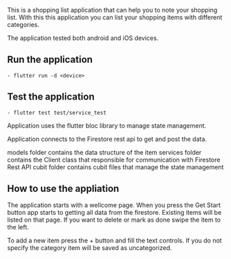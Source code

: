 This is a shopping list application that can help you to note your shopping list. 
With this this application you can list your shopping items with different categories. 


The application tested both android and iOS devices. 

## Run the application
    - flutter run -d <device>

## Test the application
    - flutter test test/service_test


Application uses the flutter bloc library to manage state management. 

Application connects to the Firestore rest api to get and post the data. 

models folder contains the data structure of the item
services folder contains the Client class that responsible for communication with Firestore Rest API
cubit folder contains cubit files that manage the state management



## How to use the appliation

The application starts with a wellcome page. When you press the Get Start button app starts to getting all data from the firestore. 
Existing items will be listed on that page. If you want to delete or mark as done swipe the item to the left. 

To add a new item press the + button and fill the text controls. If you do not specify the category item will be saved as uncategorized.

